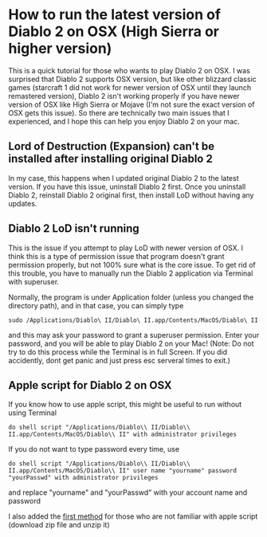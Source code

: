 # How to run the latest version of Diablo 2 on OSX (High Sierra or higher version)
This is a quick tutorial for those who wants to play Diablo 2 on OSX.
I was surprised that Diablo 2 supports OSX version, but like other blizzard classic games (starcraft 1 did not work for newer version of OSX until they launch remastered version), Diablo 2 isn't working properly if you have newer version of OSX like High Sierra or Mojave (I'm not sure the exact version of OSX gets this issue).
So there are technically two main issues that I experienced, and I hope this can help you enjoy Diablo 2 on your mac.

## Lord of Destruction (Expansion) can't be installed after installing original Diablo 2
In my case, this happens when I updated original Diablo 2 to the latest version.
If you have this issue, uninstall Diablo 2 first.
Once you uninstall Diablo 2, reinstall Diablo 2 original first, then install LoD without having any updates.

## Diablo 2 LoD isn't running
This is the issue if you attempt to play LoD with newer version of OSX. I think this is a type of permission issue that program doesn't grant permission properly, but not 100% sure what is the core issue.
To get rid of this trouble, you have to manually run the Diablo 2 application via Terminal with superuser.

Normally, the program is under Application folder (unless you changed the directory path), and in that case, you can simply type

```
sudo /Applications/Diablo\ II/Diablo\ II.app/Contents/MacOS/Diablo\ II
```

and this may ask your password to grant a superuser permission. Enter your password, and you will be able to play Diablo 2 on your Mac!
(Note: Do not try to do this process while the Terminal is in full Screen. If you did accidently, dont get panic and just press esc serveral times to exit.)

## Apple script for Diablo 2 on OSX
If you know how to use apple script, this might be useful to run without using Terminal

```
do shell script "/Applications/Diablo\\ II/Diablo\\ II.app/Contents/MacOS/Diablo\\ II" with administrator privileges
```

If you do not want to type password every time, use

```
do shell script "/Applications/Diablo\\ II/Diablo\\ II.app/Contents/MacOS/Diablo\\ II" user name "yourname" password "yourPasswd" with administrator privileges
```
and replace "yourname" and "yourPasswd" with your account name and password 

I also added the [first method](https://github.com/monstermare/Diablo_2_on_mac/blob/master/launcher.zip) for those who are not familiar with apple script
(download zip file and unzip it)


